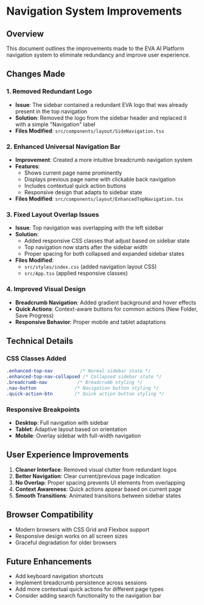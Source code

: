 # Navigation System Improvements

## Overview
This document outlines the improvements made to the EVA AI Platform navigation system to eliminate redundancy and improve user experience.

## Changes Made

### 1. Removed Redundant Logo
- **Issue**: The sidebar contained a redundant EVA logo that was already present in the top navigation
- **Solution**: Removed the logo from the sidebar header and replaced it with a simple "Navigation" label
- **Files Modified**: `src/components/layout/SideNavigation.tsx`

### 2. Enhanced Universal Navigation Bar
- **Improvement**: Created a more intuitive breadcrumb navigation system
- **Features**:
  - Shows current page name prominently
  - Displays previous page name with clickable back navigation
  - Includes contextual quick action buttons
  - Responsive design that adapts to sidebar state
- **Files Modified**: `src/components/layout/EnhancedTopNavigation.tsx`

### 3. Fixed Layout Overlap Issues
- **Issue**: Top navigation was overlapping with the left sidebar
- **Solution**: 
  - Added responsive CSS classes that adjust based on sidebar state
  - Top navigation now starts after the sidebar width
  - Proper spacing for both collapsed and expanded sidebar states
- **Files Modified**: 
  - `src/styles/index.css` (added navigation layout CSS)
  - `src/App.tsx` (applied responsive classes)

### 4. Improved Visual Design
- **Breadcrumb Navigation**: Added gradient background and hover effects
- **Quick Actions**: Context-aware buttons for common actions (New Folder, Save Progress)
- **Responsive Behavior**: Proper mobile and tablet adaptations

## Technical Details

### CSS Classes Added
```css
.enhanced-top-nav          /* Normal sidebar state */
.enhanced-top-nav-collapsed /* Collapsed sidebar state */
.breadcrumb-nav           /* Breadcrumb styling */
.nav-button              /* Navigation button styling */
.quick-action-btn        /* Quick action button styling */
```

### Responsive Breakpoints
- **Desktop**: Full navigation with sidebar
- **Tablet**: Adaptive layout based on orientation
- **Mobile**: Overlay sidebar with full-width navigation

## User Experience Improvements

1. **Cleaner Interface**: Removed visual clutter from redundant logos
2. **Better Navigation**: Clear current/previous page indication
3. **No Overlap**: Proper spacing prevents UI elements from overlapping
4. **Context Awareness**: Quick actions appear based on current page
5. **Smooth Transitions**: Animated transitions between sidebar states

## Browser Compatibility
- Modern browsers with CSS Grid and Flexbox support
- Responsive design works on all screen sizes
- Graceful degradation for older browsers

## Future Enhancements
- Add keyboard navigation shortcuts
- Implement breadcrumb persistence across sessions
- Add more contextual quick actions for different page types
- Consider adding search functionality to the navigation bar 